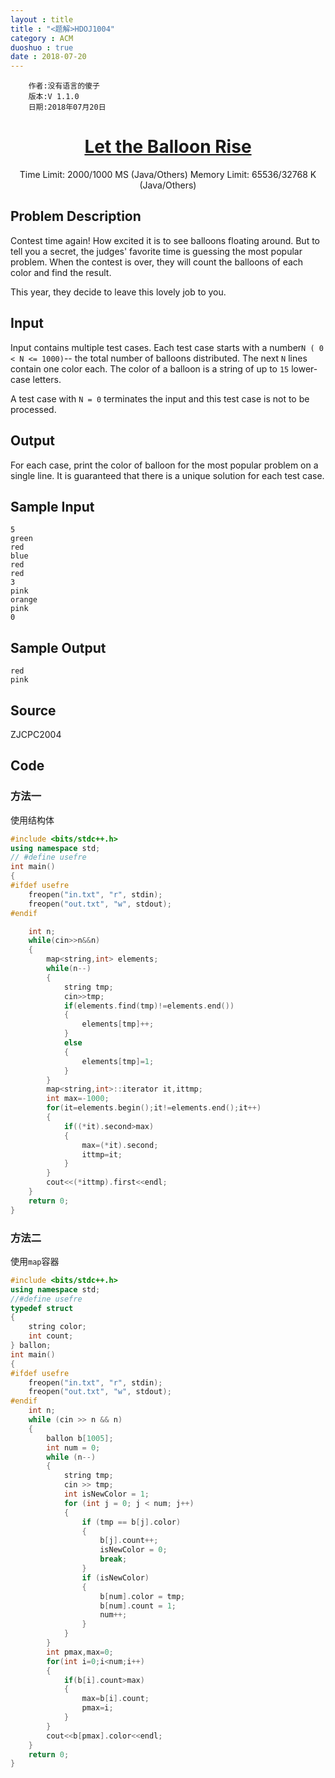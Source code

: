 ```yaml
---
layout : title
title : "<题解>HDOJ1004"
category : ACM
duoshuo : true
date : 2018-07-20
---
```


        作者:没有语言的傻子
        版本:V 1.1.0
        日期:2018年07月20日

<!-- more -->


<h1>
<center>
<a href="http://acm.hdu.edu.cn/showproblem.php?pid=1004" target="_blank">Let the Balloon Rise</a>
</center>
</h1>

<center>Time Limit: 2000/1000 MS (Java/Others)    Memory Limit: 65536/32768 K (Java/Others)
</center>

##  Problem Description

Contest time again! How excited it is to see balloons floating around. But to tell you a secret, the judges' favorite time is guessing the most popular problem. When the contest is over, they will count the balloons of each color and find the result.

This year, they decide to leave this lovely job to you. 

## Input

Input contains multiple test cases. Each test case starts with a number``` N ( 0 < N <= 1000) ```-- the total number of balloons distributed. The next ``` N ``` lines contain one color each. The color of a balloon is a string of up to ``` 15 ``` lower-case letters.

A test case with ``` N = 0 ``` terminates the input and this test case is not to be processed.

## Output

For each case, print the color of balloon for the most popular problem on a single line. It is guaranteed that there is a unique solution for each test case.

## Sample Input

```
5
green
red
blue
red
red
3
pink
orange
pink
0
```
## Sample Output

```
red
pink
```

## Source

ZJCPC2004

## Code

### 方法一
 
使用结构体
``` C++
#include <bits/stdc++.h>
using namespace std;
// #define usefre
int main()
{
#ifdef usefre
    freopen("in.txt", "r", stdin);
    freopen("out.txt", "w", stdout);
#endif

    int n;
    while(cin>>n&&n)
    {
        map<string,int> elements;
        while(n--)
        {
            string tmp;
            cin>>tmp;
            if(elements.find(tmp)!=elements.end())
            {
                elements[tmp]++;
            }
            else
            {
                elements[tmp]=1;
            }
        }
        map<string,int>::iterator it,ittmp;
        int max=-1000;
        for(it=elements.begin();it!=elements.end();it++)
        {
            if((*it).second>max)
            {
                max=(*it).second;
                ittmp=it;
            }
        }
        cout<<(*ittmp).first<<endl;
    }
    return 0;
}
```
### 方法二
使用```map```容器
```C++
#include <bits/stdc++.h>
using namespace std;
//#define usefre
typedef struct
{
    string color;
    int count;
} ballon;
int main()
{
#ifdef usefre
    freopen("in.txt", "r", stdin);
    freopen("out.txt", "w", stdout);
#endif
    int n;
    while (cin >> n && n)
    {
        ballon b[1005];
        int num = 0;
        while (n--)
        {
            string tmp;
            cin >> tmp;
            int isNewColor = 1;
            for (int j = 0; j < num; j++)
            {
                if (tmp == b[j].color)
                {
                    b[j].count++;
                    isNewColor = 0;
                    break;
                }
                if (isNewColor)
                {
                    b[num].color = tmp;
                    b[num].count = 1;
                    num++;
                }
            }
        }
        int pmax,max=0;
        for(int i=0;i<num;i++)
        {
            if(b[i].count>max)
            {
                max=b[i].count;
                pmax=i;
            }
        }
        cout<<b[pmax].color<<endl;
    }
    return 0;
}
```

